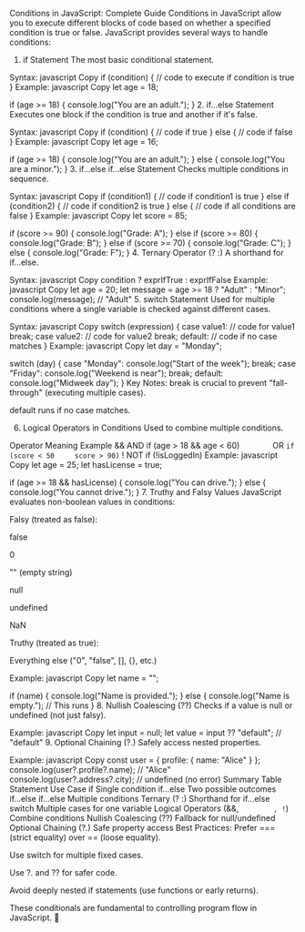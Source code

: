 Conditions in JavaScript: Complete Guide
Conditions in JavaScript allow you to execute different blocks of code based on whether a specified condition is true or false. JavaScript provides several ways to handle conditions:

1. if Statement
The most basic conditional statement.

Syntax:
javascript
Copy
if (condition) {
  // code to execute if condition is true
}
Example:
javascript
Copy
let age = 18;

if (age >= 18) {
  console.log("You are an adult.");
}
2. if...else Statement
Executes one block if the condition is true and another if it's false.

Syntax:
javascript
Copy
if (condition) {
  // code if true
} else {
  // code if false
}
Example:
javascript
Copy
let age = 16;

if (age >= 18) {
  console.log("You are an adult.");
} else {
  console.log("You are a minor.");
}
3. if...else if...else Statement
Checks multiple conditions in sequence.

Syntax:
javascript
Copy
if (condition1) {
  // code if condition1 is true
} else if (condition2) {
  // code if condition2 is true
} else {
  // code if all conditions are false
}
Example:
javascript
Copy
let score = 85;

if (score >= 90) {
  console.log("Grade: A");
} else if (score >= 80) {
  console.log("Grade: B");
} else if (score >= 70) {
  console.log("Grade: C");
} else {
  console.log("Grade: F");
}
4. Ternary Operator (? :)
A shorthand for if...else.

Syntax:
javascript
Copy
condition ? exprIfTrue : exprIfFalse
Example:
javascript
Copy
let age = 20;
let message = age >= 18 ? "Adult" : "Minor";
console.log(message); // "Adult"
5. switch Statement
Used for multiple conditions where a single variable is checked against different cases.

Syntax:
javascript
Copy
switch (expression) {
  case value1:
    // code for value1
    break;
  case value2:
    // code for value2
    break;
  default:
    // code if no case matches
}
Example:
javascript
Copy
let day = "Monday";

switch (day) {
  case "Monday":
    console.log("Start of the week");
    break;
  case "Friday":
    console.log("Weekend is near");
    break;
  default:
    console.log("Midweek day");
}
Key Notes:
break is crucial to prevent "fall-through" (executing multiple cases).

default runs if no case matches.

6. Logical Operators in Conditions
Used to combine multiple conditions.

Operator	Meaning	Example
&&	AND	if (age > 18 && age < 60)
`		`	OR	`if (score < 50		score > 90)`
!	NOT	if (!isLoggedIn)
Example:
javascript
Copy
let age = 25;
let hasLicense = true;

if (age >= 18 && hasLicense) {
  console.log("You can drive.");
} else {
  console.log("You cannot drive.");
}
7. Truthy and Falsy Values
JavaScript evaluates non-boolean values in conditions:

Falsy (treated as false):

false

0

"" (empty string)

null

undefined

NaN

Truthy (treated as true):

Everything else ("0", "false", [], {}, etc.)

Example:
javascript
Copy
let name = "";

if (name) {
  console.log("Name is provided.");
} else {
  console.log("Name is empty."); // This runs
}
8. Nullish Coalescing (??)
Checks if a value is null or undefined (not just falsy).

Example:
javascript
Copy
let input = null;
let value = input ?? "default"; // "default"
9. Optional Chaining (?.)
Safely access nested properties.

Example:
javascript
Copy
const user = { profile: { name: "Alice" } };
console.log(user?.profile?.name); // "Alice"
console.log(user?.address?.city); // undefined (no error)
Summary Table
Statement	Use Case
if	Single condition
if...else	Two possible outcomes
if...else if...else	Multiple conditions
Ternary (? :)	Shorthand for if...else
switch	Multiple cases for one variable
Logical Operators (&&, `		, !`)	Combine conditions
Nullish Coalescing (??)	Fallback for null/undefined
Optional Chaining (?.)	Safe property access
Best Practices:
Prefer === (strict equality) over == (loose equality).

Use switch for multiple fixed cases.

Use ?. and ?? for safer code.

Avoid deeply nested if statements (use functions or early returns).

These conditionals are fundamental to controlling program flow in JavaScript. 🚀
